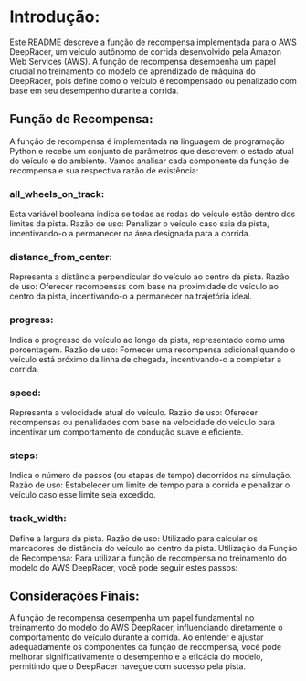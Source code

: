 # Introdução:
Este README descreve a função de recompensa implementada para o AWS DeepRacer, um veículo autônomo de corrida desenvolvido pela Amazon Web Services (AWS). A função de recompensa desempenha um papel crucial no treinamento do modelo de aprendizado de máquina do DeepRacer, pois define como o veículo é recompensado ou penalizado com base em seu desempenho durante a corrida.

## Função de Recompensa:
A função de recompensa é implementada na linguagem de programação Python e recebe um conjunto de parâmetros que descrevem o estado atual do veículo e do ambiente. Vamos analisar cada componente da função de recompensa e sua respectiva razão de existência:

### all_wheels_on_track:
Esta variável booleana indica se todas as rodas do veículo estão dentro dos limites da pista.
Razão de uso: Penalizar o veículo caso saia da pista, incentivando-o a permanecer na área designada para a corrida.

### distance_from_center:
Representa a distância perpendicular do veículo ao centro da pista.
Razão de uso: Oferecer recompensas com base na proximidade do veículo ao centro da pista, incentivando-o a permanecer na trajetória ideal.

### progress:
Indica o progresso do veículo ao longo da pista, representado como uma porcentagem.
Razão de uso: Fornecer uma recompensa adicional quando o veículo está próximo da linha de chegada, incentivando-o a completar a corrida.

### speed:
Representa a velocidade atual do veículo.
Razão de uso: Oferecer recompensas ou penalidades com base na velocidade do veículo para incentivar um comportamento de condução suave e eficiente.

### steps:
Indica o número de passos (ou etapas de tempo) decorridos na simulação.
Razão de uso: Estabelecer um limite de tempo para a corrida e penalizar o veículo caso esse limite seja excedido.

### track_width:
Define a largura da pista.
Razão de uso: Utilizado para calcular os marcadores de distância do veículo ao centro da pista.
Utilização da Função de Recompensa:
Para utilizar a função de recompensa no treinamento do modelo do AWS DeepRacer, você pode seguir estes passos:

## Considerações Finais:
A função de recompensa desempenha um papel fundamental no treinamento do modelo do AWS DeepRacer, influenciando diretamente o comportamento do veículo durante a corrida. Ao entender e ajustar adequadamente os componentes da função de recompensa, você pode melhorar significativamente o desempenho e a eficácia do modelo, permitindo que o DeepRacer navegue com sucesso pela pista.